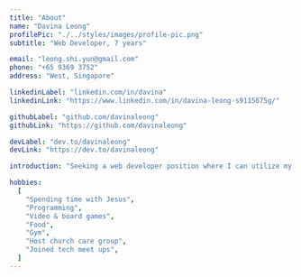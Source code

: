 ```yaml
---
title: "About"
name: "Davina Leong"
profilePic: "./../styles/images/profile-pic.png"
subtitle: "Web Developer, 7 years"

email: "leong.shi.yun@gmail.com"
phone: "+65 9369 3752"
address: "West, Singapore"

linkedinLabel: "linkedin.com/in/davina"
linkedinLink: "https://www.linkedin.com/in/davina-leong-s9115675g/"

githubLabel: "github.com/davinaleong"
githubLink: "https://github.com/davinaleong"

devLabel: "dev.to/davinaleong"
devLink: "https://dev.to/davinaleong"

introduction: "Seeking a web developer position where I can utilize my skills in HTML, CSS, JS, and PHP to contribute to the design and development of innovative and user-friendly websites. With 7 years of experience and a track record of delivering projects on time and with high quality, I am a diligent, independent, and reliable team player who is committed to continuous learning and growth."

hobbies:
  [
    "Spending time with Jesus",
    "Programming",
    "Video & board games",
    "Food",
    "Gym",
    "Host church care group",
    "Joined tech meet ups",
  ]
---
```

